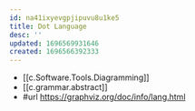 ```yaml
---
id: na41ixyevgpjipuvu8u1ke5
title: Dot Language
desc: ''
updated: 1696569931646
created: 1696566392333
---
```


- [[c.Software.Tools.Diagramming]]
- [[c.grammar.abstract]]
- #url https://graphviz.org/doc/info/lang.html